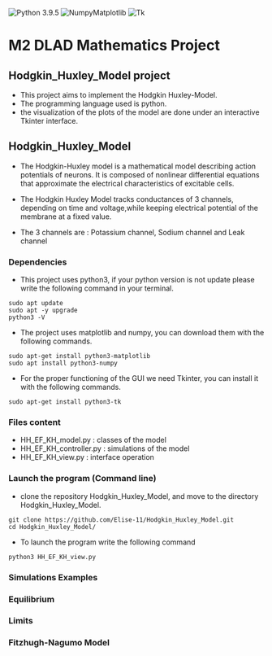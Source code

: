 ![Python 3.9.5](https://img.shields.io/badge/Python-3.9.5-blue.svg)
![NumpyMatplotlib](https://img.shields.io/badge/Dependencie-Numpy|Matplotlib-green.svg)
![Tk](https://img.shields.io/badge/Interface-Tkinter-green.svg)

# M2 DLAD Mathematics Project


## Hodgkin_Huxley_Model project

* This project aims to implement the Hodgkin Huxley-Model.
* The programming language used is python.
* the visualization of the plots of the model are done under an interactive Tkinter interface.


## Hodgkin_Huxley_Model

   * The Hodgkin-Huxley model is a mathematical model describing action potentials of neurons. 
     It is composed of nonlinear differential equations that approximate the electrical characteristics of excitable cells. 
     
   * The Hodgkin Huxley Model tracks conductances of 3 channels, depending on time and voltage,while keeping electrical potential of the membrane at a fixed value.
    
   * The 3 channels are : Potassium channel, Sodium channel and Leak channel
    
### Dependencies 

* This project uses python3, if your python version is not update please write the following command in your terminal.

```{}
sudo apt update
sudo apt -y upgrade
python3 -V
```

* The project uses matplotlib and numpy, you can download them with the following commands.
```{}
sudo apt-get install python3-matplotlib
sudo apt install python3-numpy
```
* For the proper functioning of the GUI we need Tkinter, you can install it with the following commands.
```{}
sudo apt-get install python3-tk
```

### Files content

* HH_EF_KH_model.py : classes of the model 
* HH_EF_KH_controller.py : simulations of the model
* HH_EF_KH_view.py : interface operation

### Launch the program (Command line)
* clone the repository Hodgkin_Huxley_Model, and move to the directory Hodgkin_Huxley_Model. 
```{}
git clone https://github.com/Elise-11/Hodgkin_Huxley_Model.git
cd Hodgkin_Huxley_Model/
```
* To launch the program write the following command

```{}
python3 HH_EF_KH_view.py
```

### Simulations Examples 

### Equilibrium 

### Limits 

### Fitzhugh-Nagumo Model



